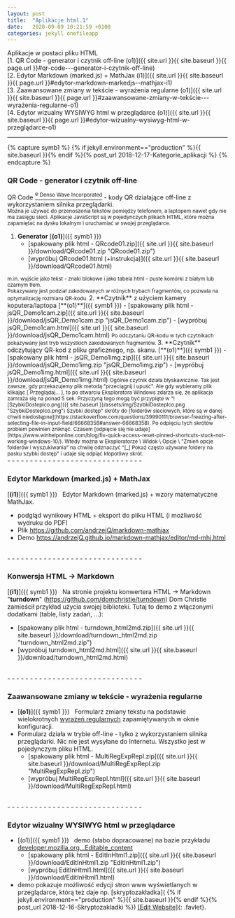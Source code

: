```yaml
---
layout: post
title:  "Aplikacje html.1"
date:   2020-09-09 10:21:59 +0100
categories: jekyll onefileapp
---
```


Aplikacje w postaci pliku HTML<br>
 [1.&nbsp;QR Code - generator i czytnik off-line (o1)]({{ site.url }}{{ site.baseurl }}{{ page.url }}#qr-code---generator-i-czytnik-off-line) <br>
 [2.&nbsp;Edytor Markdown (marked.js) + MathJax (i1)]({{ site.url }}{{ site.baseurl }}{{ page.url }}#edytor-markdown-markedjs--mathjax-i1) <br>
 [3.&nbsp;Zaawansowane zmiany w tekście - wyrażenia regularne (o1)]({{ site.url }}{{ site.baseurl }}{{ page.url }}#zaawansowane-zmiany-w-tekście---wyrażenia-regularne-o1) <br>
 [4.&nbsp;Edytor wizualny WYSIWYG html w przeglądarce (o1)]({{ site.url }}{{ site.baseurl }}{{ page.url }}#edytor-wizualny-wysiwyg-html-w-przeglądarce-o1)

- - - - - - - - - - - - - - - - - - - - - - - - - - - - - - 
{% capture symb1 %}
{% if jekyll.environment=="production" %}{{ site.baseurl }}{% endif %}{% post_url 2018-12-17-Kategorie_aplikacji %}
{% endcapture %}

### QR Code - generator i czytnik off-line

QR Code [<sup>® Denso Wave Incorporated</sup>](http://www.denso-wave.com/qrcode/faqpatent-e.html) - kody QR działające off-line z wykorzystaniem silnika przeglądarki. <br>
<small>Można je używać do przenoszenia tekstów pomiędzy telefonem, a laptopem nawet gdy nie ma zasięgu sieci. Aplikacje JavaScript są w pojedynczych plikach HTML, które można zapamiętać na dysku lokalnym i uruchamiać w swojej przeglądarce.
</small>

1. **Generator** [**(o1)**]({{ symb1 }})
	- [spakowany plik html - QRcode01.zip]({{ site.url }}{{ site.baseurl }}/download/QRcode01.zip "QRcode01.zip")
	- [wypróbuj QRcode01.html (+instrukcja)]({{ site.url }}{{ site.baseurl }}/download/QRcode01.html)  
<small>
m.in. wyjście jako tekst - znaki blokowe i jako tabela html - puste komórki z białym lub czarnym tłem.<br>
Pokazywany jest podział zakodowanych w różnych trybach fragmentów, co pozwala na optymalizację rozmiaru QR-kodu.
</small>
2. **Czytnik** z użyciem kamery koputera/laptopa [**(o1)**]({{ symb1 }})
	- [spakowany plik html - jsQR_Demo1cam.zip]({{ site.url }}{{ site.baseurl }}/download/jsQR_Demo1cam.zip "jsQR_Demo1cam.zip")
	- [wypróbuj jsQR_Demo1cam.html]({{ site.url }}{{ site.baseurl }}/download/jsQR_Demo1cam.html)  
<small>
Po odczytaniu QR-kodu w tych czytnikach pokazywany jest tryb wszystkich zakodowanych fragmentów.
</small>
3. **Czytnik** odczytujący QR-kod z pliku graficznego, np. skanu. [**(o1)**]({{ symb1 }})
- [spakowany plik html - jsQR_Demo1img.zip]({{ site.url }}{{ site.baseurl }}/download/jsQR_Demo1img.zip "jsQR_Demo1img.zip")
- [wypróbuj jsQR_Demo1img.html]({{ site.url }}{{ site.baseurl }}/download/jsQR_Demo1img.html)  
<small>
Ogólnie czytnik działa błyskawicznie. Tak jest zawsze, gdy przekazujemy plik metodą "przeciągnij i upuść". Ale gdy wybieramy plik klikając [ Przeglądaj... ], to po otwarciu Eksploratora Windows zdarza się, że aplikacja zamraża się na ponad 5 sek. Przyczyną tego mogą być przypięte w "![SzybkiDostepIco.png]({{ site.baseurl }}/assets/img/SzybkiDostepIco.png "SzybkiDostepIco.png") Szybki dostęp" skróty do 
[folderów sieciowych, które są w danej chwili niedostępne](https://stackoverflow.com/questions/39990111/browser-freezing-after-selecting-file-in-input-field/66668358#answer-66668358). Po  odpięciu tych skrótów problem powinien zniknąć. Czasem 
[odpięcie się nie udaje](https://www.winhelponline.com/blog/fix-quick-access-reset-pinned-shortcuts-stuck-not-working-windows-10/). Wtedy można w Eksploratorze \ Widok \ Opcje \ "Zmień opcje folderów i wyszukiwania" na chwilę odznaczyć "[_] Pokaż często używane foldery na pasku szybki dostęp" i udaje się odpiąć kłopotliwy skrót.
</small>

<br>
- - - - - - - - - - - - - - - - - - - - - - - - - - - - - - 

### Edytor Markdown (marked.js) + MathJax

[**(i1)**]({{ symb1 }})   Edytor Markdown (marked.js) + wzory matematyczne MathJax.

- podgląd wynikowy HTML + eksport do pliku HTML (i możliwość wydruku do PDF)
- Plik <https://github.com/andrzejQ/markdown-mathjax>
- Demo <https://andrzejQ.github.io/markdown-mathjax/editor/md-mhj.html>

<br>
- - - - - - - - - - - - - - - - - - - - - - - - - - - - - - 

### Konwersja HTML -> Markdown

[**(i1)**]({{ symb1 }})   
Na stronie projektu konwertera HTML -> Markdown "**turndown**" (<https://github.com/domchristie/turndown>) Dom Christie zamieścił przykład użycia swojej biblioteki.
Tutaj to demo z włączonymi dodatkami (table, listy zadań, ...):

- [spakowany plik html - turndown_html2md.zip]({{ site.url }}{{ site.baseurl }}/download/turndown_html2md.zip "turndown_html2md.zip")
- [wypróbuj turndown_html2md.html]({{ site.url }}{{ site.baseurl }}/download/turndown_html2md.html)

<br>
- - - - - - - - - - - - - - - - - - - - - - - - - - - - - - 

### Zaawansowane zmiany w tekście - wyrażenia regularne

- [**(o1)**]({{ symb1 }})   Formularz zmiany tekstu na podstawie wielokrotnych [wyrażeń regularnych](https://developer.mozilla.org/pl/docs/Web/JavaScript/Referencje/Obiekty/RegExp) zapamiętywanych w oknie konfiguracji.
- Formularz działa w trybie off-line - tylko z wykorzystaniem silnika przeglądarki. Nic nie jest wysyłane do Internetu. Wszystko jest w pojedynczym pliku HTML.
	- [spakowany plik html - MultiRegExpRepl.zip]({{ site.url }}{{ site.baseurl }}/download/MultiRegExpRepl.zip "MultiRegExpRepl.zip")
	- [wypróbuj MultiRegExpRepl.html]({{ site.url }}{{ site.baseurl }}/download/MultiRegExpRepl.html)

<br>
- - - - - - - - - - - - - - - - - - - - - - - - - - - - - - 

### Edytor wizualny WYSIWYG html w przeglądarce 



- [(o1)]({{ symb1 }})   demo  (słabo dopracowane) na bazie przykładu [developer.mozilla.org...Editable_content](https://developer.mozilla.org/pl/docs/Web/Guide/HTML/Editable_content#Example_A_simple_but_complete_rich_text_editor)
	- [spakowany plik html - EditInHtml1.zip]({{ site.url }}{{ site.baseurl }}/download/EditInHtml1.zip "EditInHtml1.zip")
	- [wypróbuj EditInHtml1.html]({{ site.url }}{{ site.baseurl }}/download/EditInHtml1.html)
- demo pokazuje możliwość edycji stron www wyświetlanych w przeglądarce, którą też daje np. 
[skryptozakładka]( {% if jekyll.environment=="production" %}{{ site.baseurl }}{% endif %}{% post_url 2018-12-16-Skryptozakladki %}) 
[\[Edit Website\]](javascript:document.body.contentEditable='true';document.designMode='on';void(0);){: .favlet}.

<style>.favlet{background-color:Lavender;font-weight:bold;padding:0 3px}</style>

